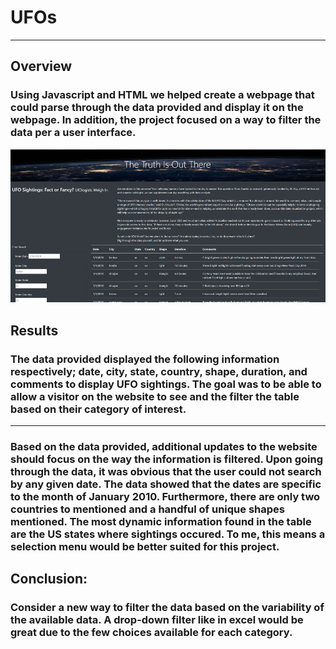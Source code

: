 # UFOs
---
## Overview
### Using Javascript and HTML we helped create a webpage that could parse through the data provided and display it on the webpage. In addition, the project focused on a way to filter the data per a user interface. 
![Stats](https://github.com/Gdreyes172/UFOs/blob/main/analysis_resources/website.png)
## Results
### The data provided displayed the following information respectively; date, city, state, country, shape, duration, and comments to display UFO sightings. The goal was to be able to allow a visitor on the website to see and the filter the table based on their category of interest.
---
### Based on the data provided, additional updates to the website should focus on the way the information is filtered. Upon going through the data, it was obvious that the user could not search by any given date. The data showed that the dates are specific to the month of January 2010. Furthermore, there are only two countries to mentioned and a handful of unique shapes mentioned. The most dynamic information found in the table are the US states where sightings occured. To me, this means a selection menu would be better suited for this project. 
## Conclusion:
### Consider a new way to filter the data based on the variability of the available data. A drop-down filter like in excel would be great due to the few choices available for each category.